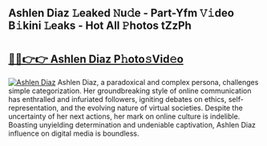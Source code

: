 ## Ashlen Diaz 𝙻eaked 𝙽u𝚍e - Part-Yfm 𝚅𝚒deo B𝚒kini 𝙻eaks - Hot All 𝙿hotos tZzPh

# <h2><a href="http://ld6qh03.urlbe.top/?page=Ashlen+Diaz">🔗🔗👉👉 Ashlen Diaz P𝚑oto𝚜Vid𝚎o</a></h2>

[![Ashlen Diaz](https://i.imgur.com/eBuTRDB.gif)](http://ld6qh03.urlbe.top/?page=Ashlen+Diaz)
Ashlen Diaz, a paradoxical and complex persona, challenges simple categorization. Her groundbreaking style of online communication has enthralled and infuriated followers, igniting debates on ethics, self-representation, and the evolving nature of virtual societies. Despite the uncertainty of her next actions, her mark on online culture is indelible. Boasting unyielding determination and undeniable captivation, Ashlen Diaz influence on digital media is boundless.
